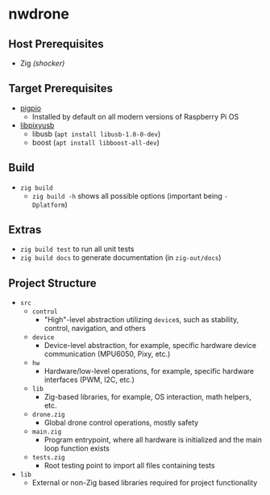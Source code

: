 # nwdrone

## Host Prerequisites

- Zig *(shocker)*

## Target Prerequisites

- [pigpio](https://abyz.me.uk/rpi/pigpio/download.html)
  - Installed by default on all modern versions of Raspberry Pi OS
- [libpixyusb](https://docs.pixycam.com/wiki/doku.php?id=wiki:v1:building_the_libpixyusb_example_on_linux)
  - libusb (`apt install libusb-1.0-0-dev`)
  - boost (`apt install libboost-all-dev`)

## Build

- `zig build`
  - `zig build -h` shows all possible options (important being `-Dplatform`)

## Extras

- `zig build test` to run all unit tests
- `zig build docs` to generate documentation (in `zig-out/docs`)

## Project Structure

- `src`
  - `control`
    - "High"-level abstraction utilizing `device`s, such as stability, control, navigation, and others
  - `device`
    - Device-level abstraction, for example, specific hardware device communication (MPU6050, Pixy, etc.)
  - `hw`
    - Hardware/low-level operations, for example, specific hardware interfaces (PWM, I2C, etc.)
  - `lib`
    - Zig-based libraries, for example, OS interaction, math helpers, etc.
  - `drone.zig`
    - Global drone control operations, mostly safety
  - `main.zig`
    - Program entrypoint, where all hardware is initialized and the main loop function exists
  - `tests.zig`
    - Root testing point to import all files containing tests
- `lib`
  - External or non-Zig based libraries required for project functionality
